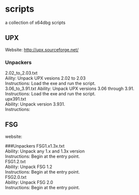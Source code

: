 scripts
=======

a collection of x64dbg scripts

## UPX
Website: http://upx.sourceforge.net/

### Unpackers
2.02_to_2.03.txt
<br>
Aility: Unpack UPX vesions 2.02 to 2.03
<br>
Instructions: Load the exe and run the script.
<br>
3.06_to_3.91.txt
Ability: Unpack UPX versions 3.06 through 3.91.
<br>
Instructions: Load the exe and run the script.
<br>
upx391.txt
<br>
Ability: Unpack version 3.931.
<br>
Instructions:

## FSG
website:

###Unpackers
FSG1.x1.3x.txt
<br>
Ability: Unpack any 1.x and 1.3x version
<br>
Instructions: Begin at the entry point.
<br>
FSG1.2.txt
<br>
Ability: Unpack FSG 1.2
<br>
Instructions: Begin at the entry point.
<br>
FSG2.0.txt
<br>
Ability: Unpack FSG 2.0
<br>
Instructions: Begin at the entry point.